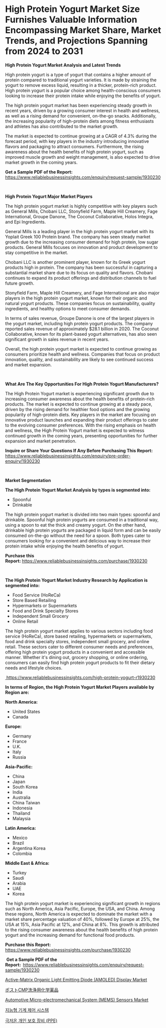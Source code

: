 <p><h1>High Protein Yogurt Market Size Furnishes Valuable Information Encompassing Market Share, Market Trends, and Projections Spanning from 2024 to 2031</h1></p><p><strong>High Protein Yogurt Market Analysis and Latest Trends</strong></p>
<p><p>High protein yogurt is a type of yogurt that contains a higher amount of protein compared to traditional yogurt varieties. It is made by straining the yogurt to remove excess liquid, resulting in a thicker, protein-rich product. High protein yogurt is a popular choice among health-conscious consumers looking to increase their protein intake while enjoying the benefits of yogurt.</p><p>The high protein yogurt market has been experiencing steady growth in recent years, driven by a growing consumer interest in health and wellness, as well as a rising demand for convenient, on-the-go snacks. Additionally, the increasing popularity of high-protein diets among fitness enthusiasts and athletes has also contributed to the market growth.</p><p>The market is expected to continue growing at a CAGR of 4.3% during the forecast period, with key players in the industry introducing innovative flavors and packaging to attract consumers. Furthermore, the rising awareness about the health benefits of high protein yogurt, such as improved muscle growth and weight management, is also expected to drive market growth in the coming years.</p></p>
<p><strong>Get a Sample PDF of the Report:&nbsp;</strong> <a href="https://www.reliablebusinessinsights.com/enquiry/request-sample/1930230">https://www.reliablebusinessinsights.com/enquiry/request-sample/1930230</a></p>
<p>&nbsp;</p>
<p><strong>High Protein Yogurt Major Market Players</strong></p>
<p><p>The high protein yogurt market is highly competitive with key players such as General Mills, Chobani LLC, Stonyfield Farm, Maple Hill Creamery, Fage International, Groupe Danone, The Coconut Collaborative, Holos Integra, and Epi Ingredients.</p><p>General Mills is a leading player in the high protein yogurt market with its Yoplait Greek 100 Protein brand. The company has seen steady market growth due to the increasing consumer demand for high protein, low sugar products. General Mills focuses on innovation and product development to stay competitive in the market.</p><p>Chobani LLC is another prominent player, known for its Greek yogurt products high in protein. The company has been successful in capturing a substantial market share due to its focus on quality and flavors. Chobani continues to expand its product offerings and distribution channels to fuel future growth.</p><p>Stonyfield Farm, Maple Hill Creamery, and Fage International are also major players in the high protein yogurt market, known for their organic and natural yogurt products. These companies focus on sustainability, quality ingredients, and healthy options to meet consumer demands.</p><p>In terms of sales revenue, Groupe Danone is one of the largest players in the yogurt market, including high protein yogurt products. The company reported sales revenue of approximately $28.1 billion in 2020. The Coconut Collaborative, known for its plant-based yogurt alternatives, has also seen significant growth in sales revenue in recent years.</p><p>Overall, the high protein yogurt market is expected to continue growing as consumers prioritize health and wellness. Companies that focus on product innovation, quality, and sustainability are likely to see continued success and market expansion.</p></p>
<p>&nbsp;</p>
<p><strong>What Are The Key Opportunities For High Protein Yogurt Manufacturers?</strong></p>
<p><p>The High Protein Yogurt market is experiencing significant growth due to increasing consumer awareness about the health benefits of protein-rich products. The market is expected to continue growing at a steady pace, driven by the rising demand for healthier food options and the growing popularity of high-protein diets. Key players in the market are focusing on innovative product launches and expanding their product offerings to cater to the evolving consumer preferences. With the rising emphasis on health and wellness, the High Protein Yogurt market is expected to witness continued growth in the coming years, presenting opportunities for further expansion and market penetration.</p></p>
<p><strong>Inquire or Share Your Questions If Any Before Purchasing This Report:</strong> <a href="https://www.reliablebusinessinsights.com/enquiry/pre-order-enquiry/1930230">https://www.reliablebusinessinsights.com/enquiry/pre-order-enquiry/1930230</a></p>
<p>&nbsp;</p>
<p><strong>Market Segmentation</strong></p>
<p><strong>The High Protein Yogurt Market Analysis by types is segmented into:</strong></p>
<p><ul><li>Spoonful</li><li>Drinkable</li></ul></p>
<p><p>The high protein yogurt market is divided into two main types: spoonful and drinkable. Spoonful high protein yogurts are consumed in a traditional way, using a spoon to eat the thick and creamy yogurt. On the other hand, drinkable high protein yogurts are packaged in liquid form and can be easily consumed on-the-go without the need for a spoon. Both types cater to consumers looking for a convenient and delicious way to increase their protein intake while enjoying the health benefits of yogurt.</p></p>
<p><strong>Purchase this Report:&nbsp;</strong><a href="https://www.reliablebusinessinsights.com/purchase/1930230">https://www.reliablebusinessinsights.com/purchase/1930230</a></p>
<p>&nbsp;</p>
<p><strong>The High Protein Yogurt Market Industry Research by Application is segmented into:</strong></p>
<p><ul><li>Food Service (HoReCa)</li><li>Store Based Retailing</li><li>Hypermarkets or Supermarkets</li><li>Food and Drink Specialty Stores</li><li>Independent Small Grocery</li><li>Online Retail</li></ul></p>
<p><p>The high protein yogurt market applies to various sectors including food service (HoReCa), store based retailing, hypermarkets or supermarkets, food and drink specialty stores, independent small grocery, and online retail. These sectors cater to different consumer needs and preferences, offering high protein yogurt products in a convenient and accessible manner. Whether it's dining out, grocery shopping, or online ordering, consumers can easily find high protein yogurt products to fit their dietary needs and lifestyle choices.</p></p>
<p><a href="https://www.reliablebusinessinsights.com/high-protein-yogurt-r1930230">&nbsp;https://www.reliablebusinessinsights.com/high-protein-yogurt-r1930230</a></p>
<p><strong>In terms of Region, the High Protein Yogurt Market Players available by Region are:</strong></p>
<p>
    <p> <strong> North America: </strong>
        <ul>
            <li>United States</li>
            <li>Canada</li>
        </ul>
        </p> 
    <p> <strong> Europe: </strong>
        <ul>
            <li>Germany</li>
            <li>France</li>
            <li>U.K.</li>
            <li>Italy</li>
            <li>Russia</li>
        </ul>
        </p> 
    <p> <strong> Asia-Pacific: </strong>
        <ul>
            <li>China</li>
            <li>Japan</li>
            <li>South Korea</li>
            <li>India</li>
            <li>Australia</li>
            <li>China Taiwan</li>
            <li>Indonesia</li>
            <li>Thailand</li>
            <li>Malaysia</li>
        </ul>
        </p> 
    <p> <strong> Latin America: </strong>
        <ul>
            <li>Mexico</li>
            <li>Brazil</li>
            <li>Argentina Korea</li>
            <li>Colombia</li>
        </ul>
        </p> 
    <p> <strong> Middle East & Africa: </strong>
        <ul>
            <li>Turkey</li>
            <li>Saudi</li>
            <li>Arabia</li>
            <li>UAE</li>
            <li>Korea</li>
        </ul>
    </p>
    </p>
<p><p>The high protein yogurt market is experiencing significant growth in regions such as North America, Asia Pacific, Europe, the USA, and China. Among these regions, North America is expected to dominate the market with a market share percentage valuation of 40%, followed by Europe at 25%, the USA at 15%, Asia Pacific at 12%, and China at 8%. This growth is attributed to the rising consumer awareness about the health benefits of high protein yogurt and the increasing demand for functional food products.</p></p>
<p><strong>Purchase this Report: </strong><a href="https://www.reliablebusinessinsights.com/purchase/1930230">https://www.reliablebusinessinsights.com/purchase/1930230</a></p>
<p>&nbsp;<strong>Get a Sample PDF of the Report:&nbsp;&nbsp;</strong><a href="https://www.reliablebusinessinsights.com/enquiry/request-sample/1930230">https://www.reliablebusinessinsights.com/enquiry/request-sample/1930230</a></p>
<p><strong></strong></p>
<p><p><a href="https://github.com/jahid123ahm/Market-Research-Report-List-1/blob/main/active-matrix-organic-light-emitting-diode-amoled-display-market.md">Active-Matrix Organic Light Emitting Diode (AMOLED) Display Market</a></p><p><a href="https://github.com/MacyOrn/Market-Research-Report-List-1/blob/main/8764894150149.md">ポストCMP洗浄用化学薬品</a></p><p><a href="https://github.com/riwar777/Market-Research-Report-List-1/blob/main/automotive-micro-electromechanical-system-mems-sensors-market.md">Automotive Micro-electromechanical System (MEMS) Sensors Market</a></p><p><a href="https://github.com/bbbexter1/Market-Research-Report-List-1/blob/main/8947215160069.md">지능형 기계 제어 시스템</a></p><p><a href="https://github.com/Jackieshlerin98056/Market-Research-Report-List-1/blob/main/8718273160068.md">극저온 개인 보호 장비 (PPE)</a></p></p>